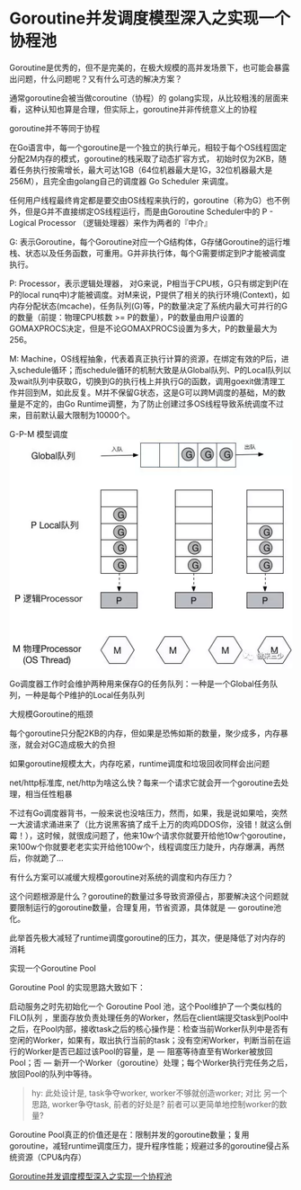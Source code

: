 # Goroutine并发调度模型深入之实现一个协程池

Goroutine是优秀的，但不是完美的，在极大规模的高并发场景下，也可能会暴露出问题，什么问题呢？又有什么可选的解决方案？

通常goroutine会被当做coroutine（协程）的 golang实现，从比较粗浅的层面来看，这种认知也算是合理，但实际上，goroutine并非传统意义上的协程

goroutine并不等同于协程

在Go语言中，每一个goroutine是一个独立的执行单元，相较于每个OS线程固定分配2M内存的模式，goroutine的栈采取了动态扩容方式， 初始时仅为2KB，随着任务执行按需增长，最大可达1GB（64位机器最大是1G，32位机器最大是256M），且完全由golang自己的调度器 Go Scheduler 来调度。

任何用户线程最终肯定都是要交由OS线程来执行的，goroutine（称为G）也不例外，但是G并不直接绑定OS线程运行，而是由Goroutine Scheduler中的 P - Logical Processor （逻辑处理器）来作为两者的『中介』

G: 表示Goroutine，每个Goroutine对应一个G结构体，G存储Goroutine的运行堆栈、状态以及任务函数，可重用。G并非执行体，每个G需要绑定到P才能被调度执行。

P: Processor，表示逻辑处理器， 对G来说，P相当于CPU核，G只有绑定到P(在P的local runq中)才能被调度。对M来说，P提供了相关的执行环境(Context)，如内存分配状态(mcache)，任务队列(G)等，P的数量决定了系统内最大可并行的G的数量（前提：物理CPU核数 >= P的数量），P的数量由用户设置的GOMAXPROCS决定，但是不论GOMAXPROCS设置为多大，P的数量最大为256。

M: Machine，OS线程抽象，代表着真正执行计算的资源，在绑定有效的P后，进入schedule循环；而schedule循环的机制大致是从Global队列、P的Local队列以及wait队列中获取G，切换到G的执行栈上并执行G的函数，调用goexit做清理工作并回到M，如此反复。M并不保留G状态，这是G可以跨M调度的基础，M的数量是不定的，由Go Runtime调整，为了防止创建过多OS线程导致系统调度不过来，目前默认最大限制为10000个。

G-P-M 模型调度
![](assets/Goroutinebingfatiaodumoxingshenruzhishixianyigexiechengchi/2018-12-20-21-42-30.png)

Go调度器工作时会维护两种用来保存G的任务队列：一种是一个Global任务队列，一种是每个P维护的Local任务队列

大规模Goroutine的瓶颈

每个goroutine只分配2KB的内存，但如果是恐怖如斯的数量，聚少成多，内存暴涨，就会对GC造成极大的负担

如果goroutine规模太大，内存吃紧，runtime调度和垃圾回收同样会出问题

net/http标准库, net/http为啥这么快？每来一个请求它就会开一个goroutine去处理，相当任性粗暴

不过有Go调度器背书，一般来说也没啥压力，然而，如果，我是说如果哈，突然一大波请求涌进来了（比方说黑客搞了成千上万的肉鸡DDOS你，没错！就这么倒霉！），这时候，就很成问题了，他来10w个请求你就要开给他10w个goroutine，来100w个你就要老老实实开给他100w个，线程调度压力陡升，内存爆满，再然后，你就跪了…

有什么方案可以减缓大规模goroutine对系统的调度和内存压力？

这个问题根源是什么？goroutine的数量过多导致资源侵占，那要解决这个问题就要限制运行的goroutine数量，合理复用，节省资源，具体就是 — goroutine池化。

此举首先极大减轻了runtime调度goroutine的压力，其次，便是降低了对内存的消耗

实现一个Goroutine Pool

Goroutine Pool 的实现思路大致如下：

启动服务之时先初始化一个 Goroutine Pool 池，这个Pool维护了一个类似栈的FILO队列 ，里面存放负责处理任务的Worker，然后在client端提交task到Pool中之后，在Pool内部，接收task之后的核心操作是：检查当前Worker队列中是否有空闲的Worker，如果有，取出执行当前的task；没有空闲Worker，判断当前在运行的Worker是否已超过该Pool的容量，是 — 阻塞等待直至有Worker被放回Pool；否 — 新开一个Worker（goroutine）处理；每个Worker执行完任务之后，放回Pool的队列中等待。

> hy: 此处设计是, task争夺worker, worker不够就创造worker; 对比 另一个思路, worker争夺task, 前者的好处是? 前者可以更简单地控制worker的数量?

Goroutine Pool真正的价值还是在：限制并发的goroutine数量；复用goroutine，减轻runtime调度压力，提升程序性能；规避过多的goroutine侵占系统资源（CPU&内存）

[Goroutine并发调度模型深入之实现一个协程池][1]

[1]:https://mp.weixin.qq.com/s/K4CeE1BYuhalJIoN3PSe6A
